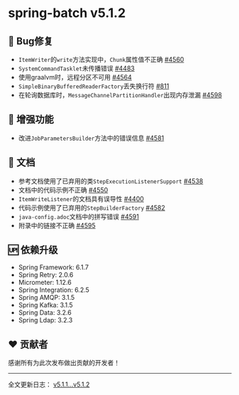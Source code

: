 # spring-batch v5.1.2

## 🐞 Bug修复

- `ItemWriter`的`write`方法实现中，`Chunk`属性值不正确 [#4560](https://github.com/spring-projects/spring-batch/issues/4560)
- `SystemCommandTasklet`未传播错误 [#4483](https://github.com/spring-projects/spring-batch/issues/4483)
- 使用graalvm时，远程分区不可用 [#4564](https://github.com/spring-projects/spring-batch/issues/4564)
- `SimpleBinaryBufferedReaderFactory`丢失换行符 [#811](https://github.com/spring-projects/spring-batch/issues/811)
- 在轮询数据库时，`MessageChannelPartitionHandler`出现内存泄漏 [#4598](https://github.com/spring-projects/spring-batch/issues/4598)

## 🚀 增强功能

- 改进`JobParametersBuilder`方法中的错误信息 [#4581](https://github.com/spring-projects/spring-batch/issues/4581)

## 📔 文档

- 参考文档使用了已弃用的类`StepExecutionListenerSupport` [#4538](https://github.com/spring-projects/spring-batch/issues/4538)
- 文档中的代码示例不正确 [#4550](https://github.com/spring-projects/spring-batch/pull/4550)
- `ItemWriteListener`的文档具有误导性 [#4400](https://github.com/spring-projects/spring-batch/issues/4400)
- 代码示例使用了已弃用的`StepBuilderFactory` [#4582](https://github.com/spring-projects/spring-batch/pull/4582)
- `java-config.adoc`文档中的拼写错误 [#4591](https://github.com/spring-projects/spring-batch/pull/4591)
- 附录中的链接不正确 [#4595](https://github.com/spring-projects/spring-batch/pull/4595)

## 🆙 依赖升级

- Spring Framework: 6.1.7
- Spring Retry: 2.0.6
- Micrometer: 1.12.6
- Spring Integration: 6.2.5
- Spring AMQP: 3.1.5
- Spring Kafka: 3.1.5
- Spring Data: 3.2.6
- Spring Ldap: 3.2.3

## ❤️ 贡献者

感谢所有为此次发布做出贡献的开发者！

---

全文更新日志： [v5.1.1...v5.1.2](https://github.com/spring-projects/spring-batch/compare/v5.1.1...v5.1.2)
```